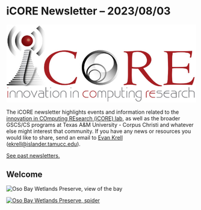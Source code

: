 # iCORE Newsletter – 2023/08/03


![logo](../img/logo_plain_sm.jpg)

The iCORE newsletter highlights events and information related to the [innovation in COmputing REsearch (iCORE) lab](https://icore.tamucc.edu/),
as well as the broader GSCS/CS programs at Texas A&M University - Corpus Christi and whatever else might interest that community.
If you have any news or resources you would like to share, send an email to [Evan Krell](https://scholar.google.com/citations?user=jLuwYGAAAAAJ&hl=en) (ekrell@islander.tamucc.edu).

[See past newsletters.](https://github.com/ekrell/icore_website/tree/main/news)

## Welcome

![Oso Bay Wetlands Preserve, view of the bay]()

[![Oso Bay Wetlands Preserve, spider](https://photos.google.com/share/AF1QipPe2zI7acjN1vzGNl1BVPcSkQvNPnq1gFFOJXJI5fPzkvFYgUYaxU7ixpL-zTARvg/photo/AF1QipMuSgZoGv7L_MJaewElvgc0bVmpD8vVRldxluNe?key=aExiNWJfYXo3alNVa2czLUFzMUtUX21jUVl2ZU1R)](https://youtu.be/IBhKWTvV1qs)



